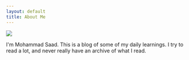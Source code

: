 ```yaml
---
layout: default
title: About Me
---
```


<img class="profile-picture" src="{{site.baseurl}}/{{site.profile-picture}}">

I'm Mohammad Saad. This is a blog of some of my daily learnings. I try to read a lot,
and never really have an archive of what I read.

